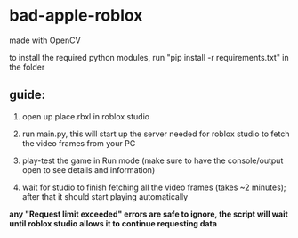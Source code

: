 # bad-apple-roblox

made with OpenCV

to install the required python modules, run "pip install -r requirements.txt" in the folder

## guide:

1. open up place.rbxl in roblox studio

2. run main.py, this will start up the server needed for roblox studio to fetch the video frames from your PC

3. play-test the game in Run mode (make sure to have the console/output open to see details and information)

4. wait for studio to finish fetching all the video frames (takes ~2 minutes); after that it should start playing automatically

**any "Request limit exceeded" errors are safe to ignore, the script will wait until roblox studio allows it to continue requesting data**
